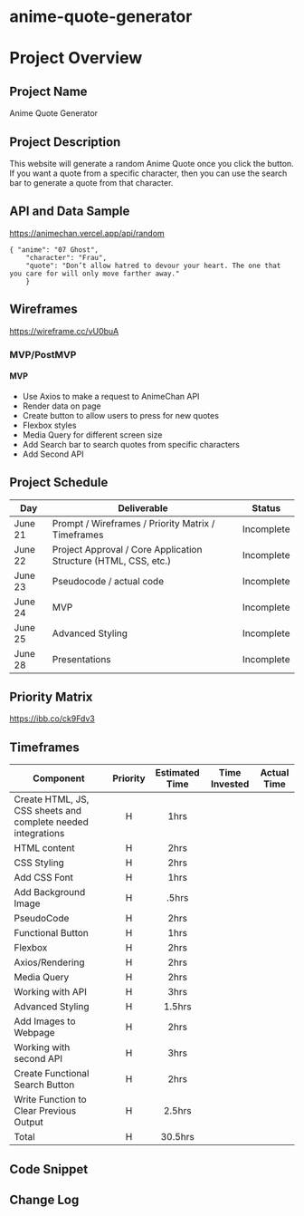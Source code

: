 # anime-quote-generator
# Project Overview

## Project Name

Anime Quote Generator

## Project Description

This website will generate a random Anime Quote once you click the button. If you want a quote from a specific character, then you can use the search bar to generate a quote from that character. 

## API and Data Sample


https://animechan.vercel.app/api/random 
```
{ "anime": "07 Ghost",
    "character": "Frau",
    "quote": "Don’t allow hatred to devour your heart. The one that you care for will only move farther away." 
    }
```
## Wireframes


https://wireframe.cc/vU0buA 


### MVP/PostMVP

#### MVP 

- Use Axios to make a request to AnimeChan API
- Render data on page 
- Create button to allow users to press for new quotes
- Flexbox styles
- Media Query for different screen size
- Add Search bar to search quotes from specific characters
- Add Second API



## Project Schedule


|  Day | Deliverable | Status
|---|---| ---|
|June 21| Prompt / Wireframes / Priority Matrix / Timeframes | Incomplete
|June 22| Project Approval / Core Application Structure (HTML, CSS, etc.) | Incomplete
|June 23| Pseudocode / actual code | Incomplete
|June 24| MVP  | Incomplete
|June 25| Advanced Styling | Incomplete
|June 28| Presentations | Incomplete

## Priority Matrix


https://ibb.co/ck9Fdv3

## Timeframes


| Component | Priority | Estimated Time | Time Invested | Actual Time |
| --- | :---: |  :---: | :---: | :---: |
| Create HTML, JS, CSS sheets and complete needed integrations | H | 1hrs|  |  |
| HTML content | H | 2hrs|  |  |
| CSS Styling | H | 2hrs|  |  |
| Add CSS Font | H | 1hrs|  |  |
| Add Background Image | H | .5hrs|  |  |
| PseudoCode | H | 2hrs|  |  |
| Functional Button | H | 1hrs|  |  |
| Flexbox | H | 2hrs|  |  |
| Axios/Rendering | H | 2hrs|  |  |
| Media Query | H | 2hrs|  |  |
| Working with API | H | 3hrs|  |  |
| Advanced Styling | H | 1.5hrs|  |  |
| Add Images to Webpage | H | 2hrs|  |  |
| Working with second API | H | 3hrs|  |  |
| Create Functional Search Button | H | 2hrs|  |  |
| Write Function to Clear Previous Output | H | 2.5hrs|  |  |
| Total | H | 30.5hrs|  |  |

## Code Snippet


## Change Log
 
